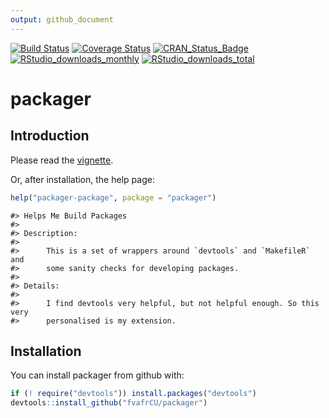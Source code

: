 ```yaml
---
output: github_document
---
```

[![Build Status](https://travis-ci.org/fvafrCU/packager.svg?branch=master)](https://travis-ci.org/fvafrCU/packager)
[![Coverage Status](https://codecov.io/github/fvafrCU/packager/coverage.svg?branch=master)](https://codecov.io/github/fvafrCU/packager?branch=master)
[![CRAN_Status_Badge](https://www.r-pkg.org/badges/version/packager)](https://cran.r-project.org/package=packager)
[![RStudio_downloads_monthly](https://cranlogs.r-pkg.org/badges/packager)](https://cran.r-project.org/package=packager)
[![RStudio_downloads_total](https://cranlogs.r-pkg.org/badges/grand-total/packager)](https://cran.r-project.org/package=packager)

<!-- README.md is generated from README.Rmd. Please edit that file -->



# packager
## Introduction
Please read the
[vignette](https://htmlpreview.github.io/?https://github.com/fvafrCU/packager/blob/master/inst/doc/An_Introduction_to_packager.html).

Or, after installation, the help page:

```r
help("packager-package", package = "packager")
```

```
#> Helps Me Build Packages
#> 
#> Description:
#> 
#>      This is a set of wrappers around `devtools` and `MakefileR` and
#>      some sanity checks for developing packages.
#> 
#> Details:
#> 
#>      I find devtools very helpful, but not helpful enough. So this very
#>      personalised is my extension.
```

## Installation

You can install packager from github with:


```r
if (! require("devtools")) install.packages("devtools")
devtools::install_github("fvafrCU/packager")
```


